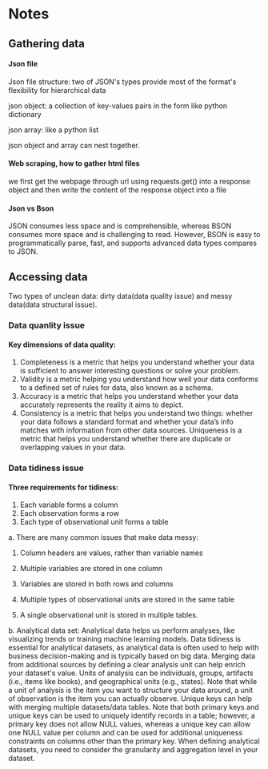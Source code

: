 # Notes
## Gathering data
#### Json file

Json file structure: two of JSON's types provide most of the format's flexibility for hierarchical data

json object: a collection of key-values pairs in the form like python dictionary

json array: like a python list

json object and array can nest together.


#### Web scraping, how to gather html files
we first get the webpage through url using requests.get() into a response object and then write the content of the response object into a file

#### Json vs Bson
JSON consumes less space and is comprehensible, whereas BSON consumes more space and is challenging to read. However, BSON is easy to programmatically parse, fast, and supports advanced data types compares to JSON.

## Accessing data

Two types of unclean data: dirty data(data quality issue) and messy data(data structural issue). 

### Data quanlity issue

#### Key dimensions of data quality:

1. Completeness is a metric that helps you understand whether your data is sufficient to answer interesting questions or solve your problem.
2. Validity is a metric helping you understand how well your data conforms to a defined set of rules for data, also known as a schema.
3. Accuracy is a metric that helps you understand whether your data accurately represents the reality it aims to depict.
4. Consistency is a metric that helps you understand two things: whether your data follows a standard format and whether your data’s info matches with information from other data sources.
Uniqueness is a metric that helps you understand whether there are duplicate or overlapping values in your data.


### Data tidiness issue
#### Three requirements for tidiness:

1. Each variable forms a column
2. Each observation forms a row
3. Each type of observational unit forms a table

a. There are many common issues that make data messy:

1. Column headers are values, rather than variable names

2. Multiple variables are stored in one column

3. Variables are stored in both rows and columns

4. Multiple types of observational units are stored in the same table

5. A single observational unit is stored in multiple tables.


b. Analytical data set: Analytical data helps us perform analyses, like visualizing trends or training machine learning models. Data tidiness is essential for analytical datasets, as analytical data is often used to help with business decision-making and is typically based on big data. Merging data from additional sources by defining a clear analysis unit can help enrich your dataset's value. Units of analysis can be individuals, groups, artifacts (i.e., items like books), and geographical units (e.g., states). Note that while a unit of analysis is the item you want to structure your data around, a unit of observation is the item you can actually observe. Unique keys can help with merging multiple datasets/data tables. Note that both primary keys and unique keys can be used to uniquely identify records in a table; however, a primary key does not allow NULL values, whereas a unique key can allow one NULL value per column and can be used for additional uniqueness constraints on columns other than the primary key. When defining analytical datasets, you need to consider the granularity and aggregation level in your dataset.

